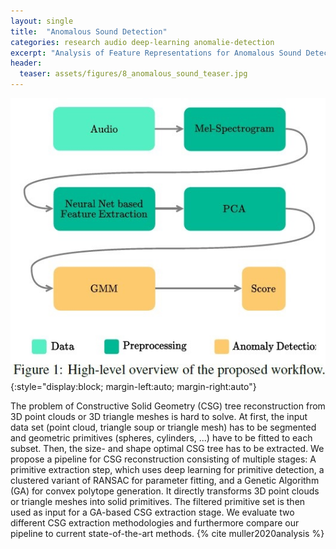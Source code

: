 ```yaml
---
layout: single
title:  "Anomalous Sound Detection"
categories: research audio deep-learning anomalie-detection
excerpt: "Analysis of Feature Representations for Anomalous Sound Detection"
header:
  teaser: assets/figures/8_anomalous_sound_teaser.jpg
---
```


![Pipeline](\assets\figures\8_anomalous_sound_features.jpg){:style="display:block; margin-left:auto; margin-right:auto"}

The problem of Constructive Solid Geometry (CSG) tree reconstruction from 3D point clouds or 3D triangle meshes is hard to solve. At first, the input data set (point cloud, triangle soup or triangle mesh) has to be segmented and geometric primitives (spheres, cylinders, ...) have to be fitted to each subset. Then, the size- and shape optimal CSG tree has to be extracted. We propose a pipeline for CSG reconstruction consisting of multiple stages: A primitive extraction step, which uses deep learning for primitive detection, a clustered variant of RANSAC for parameter fitting, and a Genetic Algorithm (GA) for convex polytope generation. It directly transforms 3D point clouds or triangle meshes into solid primitives. The filtered primitive set is then used as input for a GA-based CSG extraction stage. We evaluate two different CSG extraction methodologies and furthermore compare our pipeline to current state-of-the-art methods.
{% cite muller2020analysis %}
